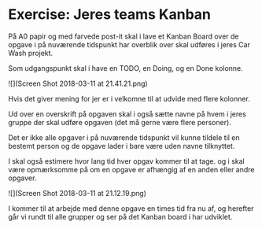 # Exercise: Jeres teams Kanban

På A0 papir og med farvede post-it skal i lave et Kanban Board over de opgave i på nuværende tidspunkt har overblik over skal udføres i jeres Car Wash projekt.

Som udgangspunkt skal i have en TODO, en Doing, og en Done kolonne.

![](Screen Shot 2018-03-11 at 21.41.21.png)    


Hvis det giver mening for jer er i velkomne til at udvide med flere kolonner.  

Ud over en overskrift på opgaven skal i også sætte navne på hvem i jeres gruppe der skal udføre opgaven (det må gerne være flere personer).

Det er ikke alle opgaver i på nuværende tidspunkt vil kunne tildele til en bestemt person og de opgave lader i bare være uden navne tilknyttet.


I skal også estimere hvor lang tid hver opgav kommer til at tage. og i skal være opmærksomme på om en opgave er afhængig af en anden eller andre opgaver.

![](Screen Shot 2018-03-11 at 21.12.19.png)     


I kommer til at arbejde med denne opgave en times tid fra nu af, og herefter går vi rundt til alle grupper og ser på det Kanban board i har udviklet.
